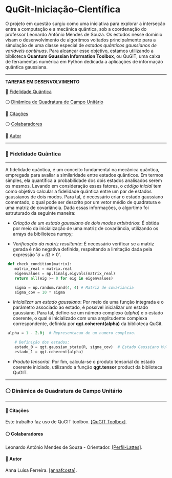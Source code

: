 # QuGit-Iniciação-Científica

O projeto em questão surgiu como uma iniciativa para explorar a interseção entre a computação e a mecânica quântica, sob a coordenação do professor Leonardo Antônio Mendes de Souza. Os estudos nesse domínio visam o desenvolvimento de algoritmos voltados principalmente para a simulação de uma classe especial de *estados quânticos gaussianos de variáveis contínuas*. Para alcançar esse objetivo, estamos utilizando a biblioteca **Quantum Gaussian Information Toolbox**, ou QuGIT, uma caixa de ferramentas numérica em Python dedicada a aplicações de informação quântica gaussiana.
___

**TAREFAS EM DESENVOLVIMENTO**

🔵 [Fidelidade Quântica](#Objetivos-1)

<div id="Objetivos-1">
<!-- Seu conteúdo para a Objetivos -->
</div>

⚪ [Dinâmica de Quadratura de Campo Unitário](#autores-4)

<div id="autores-4">
<!-- Seu conteúdo para Autores -->
</div>

🔵 [Citações](#autores-3)

<div id="autores-3">
<!-- Seu conteúdo para Autores -->
</div>

⚪ [Colabaradores](#colab-4)

<div id="colab-4">
<!-- Seu conteúdo para Autores -->
</div>

🔵 [Autor](#autor-5)

<div id="autor-5">
<!-- Seu conteúdo para Autores -->
</div>

___

### 🔵 Fidelidade Quântica

___

A fidelidade quântica, é um conceito fundamental na mecânica quântica, empregada para avaliar a similaridade entre estados quânticos. Em termos simples, ela quantifica a probabilidade dos dois estados analisados serem os mesmos. Levando em consideração esses fatores, o *código inicial* tem como objetivo calcular a fidelidade quântica entre um par de estados gaussianos de dois modos. Para tal, é necessário criar o estado gaussiano comentado, o qual pode ser descrito por um vetor médio de quadratura e uma matriz de covariância. Dada essas informações, o algortimo foi estruturado da seguinte maneira:

* *Criação de um estado gaussiano de dois modos arbitrários*: É obtida por meio da inicialização de uma matriz de covariância, utilizando os arrays da bibilioteca numpy;
 
 * *Verificação da matriz resultante*: É necessário verificar se a matriz gerada é não negativa definida, respeitando a limitação dada pela expressão '$σ + iΩ ≥ 0$'.

```python
 def check_condition(matrix):
    matrix_real = matrix.real
    eigenvalues = np.linalg.eigvals(matrix_real)
    return all(eig >= 0 for eig in eigenvalues)

    sigma = np.random.rand(4, 4) # Matriz de covariancia
    sigma_cov = 10 * sigma 
```

* *Inicializar um estado gaussiano*: Por meio de uma função integrada e o parâmetro associado ao estado, é possível inicializar um estado gaussiano. Para tal, define-se um número complexo $(alpha)$ e o estado coerente, o qual é inicializado com uma amplitudente complexa correspondente, definida por **qgt.coherent(alpha)** da biblioteca QuGit.

```python
 alpha = 1 - 2.0j  # Representacao de um numero complexo.

    # Definição dos estados:
    estado_0 = qgt.gaussian_state(R, sigma_cov)  # Estado Gaussiano Multimodo
    estado_1 = qgt.coherent(alpha)
```

* *Produto tensorial*: Por fim, calcula-se o produto tensorial do estado coerente iniciado, utilizando a função **qgt.tensor** product da biblioteca QuGIT.

___

### ⚪ Dinâmica de Quadratura de Campo Unitário
___

#### 🔵 Citações

Este trabalho faz uso de QuGIT toolbox. [[QuGIT Toolbox]](https://arxiv.org/abs/2201.06368).

#### ⚪ Colabaradores 

Leonardo Antônio Mendes de Souza - Orientador. [[Perfil-Lattes]](http://lattes.cnpq.br/9817332779478274).

#### 🔵 Autor


Anna Luísa Ferreira. [[annafcosta]](https://github.com/annafcosta).


